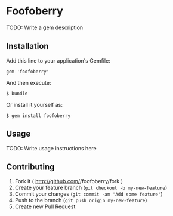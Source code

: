 # Foofoberry

TODO: Write a gem description

## Installation

Add this line to your application's Gemfile:

    gem 'foofoberry'

And then execute:

    $ bundle

Or install it yourself as:

    $ gem install foofoberry

## Usage

TODO: Write usage instructions here

## Contributing

1. Fork it ( http://github.com/<my-github-username>/foofoberry/fork )
2. Create your feature branch (`git checkout -b my-new-feature`)
3. Commit your changes (`git commit -am 'Add some feature'`)
4. Push to the branch (`git push origin my-new-feature`)
5. Create new Pull Request
